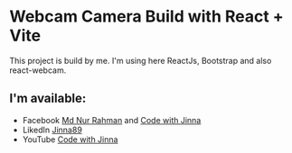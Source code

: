 # Webcam Camera Build with React + Vite

This project is build by me. I'm using here ReactJs, Bootstrap and also react-webcam.

## I'm available:

- Facebook [Md Nur Rahman](https://web.facebook.com/jinna.jinna.7509/) and [Code with Jinna](https://web.facebook.com/profile.php?id=61573133143759)
- LikedIn [Jinna89](https://www.linkedin.com/in/jinna89)
- YouTube [Code with Jinna](https://www.youtube.com/@Jinna_89)

